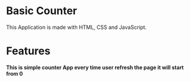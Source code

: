 # Basic Counter

This Application is made with HTML, CSS and JavaScript.

# Features

**This is simple counter App every time user refresh the page it will start from 0**
